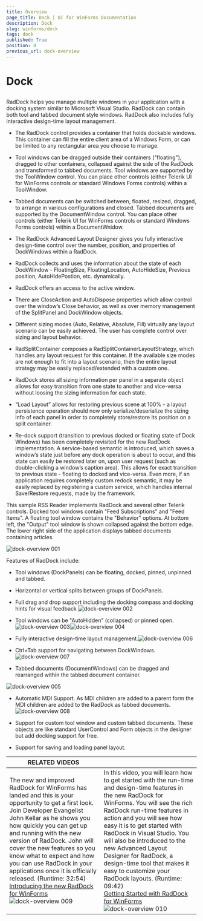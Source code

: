 ```yaml
---
title: Overview
page_title: Dock | UI for WinForms Documentation
description: Dock
slug: winforms/dock
tags: dock
published: True
position: 0
previous_url: dock-overview
---
```


# Dock
 
## 

RadDock helps you manage multiple windows in your application with a docking system similar to Microsoft Visual Studio. RadDock can contain both tool and tabbed document style windows. RadDock also includes fully interactive design-time layout management.
        

* The RadDock control provides a container that holds dockable windows. This container can fill the entire client area of a Windows Form, or can be limited to any rectangular area you choose to manage.
            

* Tool windows can be dragged outside their containers ("floating"), dragged to other containers, collapsed against the side of the RadDock and transformed to tabbed documents. Tool windows are supported by the ToolWindow control. You can place other controls (either Telerik UI for WinForms controls or standard Windows Forms controls) within a ToolWindow.
            

* Tabbed documents can be switched between, floated, resized, dragged, to arrange in various configurations and closed. Tabbed documents are supported by the DocumentWindow control. You can place other controls (either Telerik UI for WinForms controls or standard Windows Forms controls) within a DocumentWnidow.
            

* The RadDock Advanced Layout Designer gives you fully interactive design-time control over the number, position, and properties of DockWindows within a RadDock.
            

* RadDock collects and uses the information about the state of each DockWindow - FloatingSize, FloatingLocation, AutoHideSize, Previous position, AutoHidePostion, etc. dynamically.
            

* RadDock offers an access to the active window.

* There are CloseAction and AutoDispose properties which allow control over the window’s Close behavior, as well as over memory management of the SplitPanel and DockWindow objects.
            

* Different sizing modes (Auto, Relative, Absolute, Fill) virtually any layout scenario can be easily achieved. The user has complete control over sizing and layout behavior.
            

* RadSplitContainer composes a RadSplitContainerLayoutStrategy, which handles any layout request for this container. If the available size modes are not enough to fit into a layout scenario, then the entire layout strategy may be easily replaced/extended with a custom one.
            

* RadDock stores all sizing information per panel in a separate object allows for easy transition from one state to another and vice-versa without loosing the sizing information for each state.
            

* “Load Layout” allows for restoring previous scene at 100% - a layout persistence operation should now only serialize/deserialize the sizing info of each panel in order to completely store/restore its position on a split container.
            

* Re-dock support (transition to previous docked or floating state of Dock Windows) has been completely revisited for the new RadDock implementation. A service-based semantic is introduced, which saves a window’s state just before any dock operation is about to occur, and this state can easily be restored later on, upon user request (such as double-clicking a window’s caption area). This allows for exact transition to previous state - floating to docked and vice-versa. Even more, if an application requires completely custom redock semantic, it may be easily replaced by registering a custom service, which handles internal Save/Restore requests, made by the framework.
            

This sample RSS Reader implements RadDock and several other Telerik controls. Docked tool windows contain "Feed Subscriptions" and "Feed Items". A floating tool window contains the "Behavior" options. At bottom left, the "Output" tool window is shown collapsed against the bottom edge. The lower right side of the application displays tabbed documents containing articles.

![dock-overview 001](images/dock-overview001.png)

Features of RadDock include:

* Tool windows (DockPanels) can be floating, docked, pinned, unpinned and tabbed.
            

* Horizontal or vertical splits between groups of DockPanels.

* Full drag and drop support including the docking compass and docking hints for visual feedback
![dock-overview 002](images/dock-overview002.png)

* Tool windows can be "AutoHidden" (collapsed) or pinned open.   ![dock-overview 003](images/dock-overview003.png)![dock-overview 004](images/dock-overview004.png)

* Fully interactive design-time layout management.![dock-overview 006](images/dock-overview006.png)

* Ctrl+Tab support for navigating between DockWindows.![dock-overview 007](images/dock-overview007.png)

* Tabbed documents (DocumentWindows) can be dragged and rearranged within the tabbed document container.

![dock-overview 005](images/dock-overview005.png)

* Automatic MDI Support. As MDI children are added to a parent form the MDI children are added to the RadDock as tabbed documents.
![dock-overview 008](images/dock-overview008.png)

* Support for custom tool window and custom tabbed documents. These objects are like standard UserControl and Form objects in the designer but add docking support for free. 
            

* Support for saving and loading panel layout.


| RELATED VIDEOS |  |
| ------ | ------ |
|The new and improved RadDock for WinForms has landed and this is your opportunity to get a first look. Join Developer Evangelist John Kellar as he shows you how quickly you can get up and running with the new version of RadDock. John will cover the new features so you know what to expect and how you can use RadDock in your applications once it is officially released. (Runtime: 32:54)<br>[ Introducing the new RadDock for WinForms ](http://www.telerik.com/videos/winforms/introducing-the-new-raddock-for-winforms)![dock-overview 009](images/dock-overview009.png)|In this video, you will learn how to get started with the run-time and design-time features in the new RadDock for WinForms. You will see the rich RadDock run-time features in action and you will see how easy it is to get started with RadDock in Visual Studio. You will also be introduced to the new Advanced Layout Designer for RadDock, a design-time tool that makes it easy to customize your RadDock layouts. (Runtime: 09:42)<br>[ Getting Started with RadDock for WinForms ](http://www.telerik.com/videos/winforms/getting-started-with-raddock-for-winforms)![dock-overview 010](images/dock-overview010.png)|
